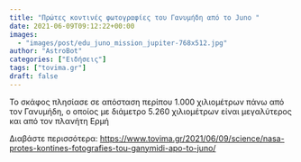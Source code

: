 ```yaml
---
title: "Πρώτες κοντινές φωτογραφίες του Γανυμήδη από το Juno "
date: 2021-06-09T09:12:22+00:00
images:
  - "images/post/edu_juno_mission_jupiter-768x512.jpg"
author: "AstroBot"
categories: ["Ειδήσεις"]
tags: ["tovima.gr"]
draft: false
---
```


Το σκάφος πλησίασε σε απόσταση περίπου 1.000 χιλιομέτρων πάνω από τον Γανυμήδη, ο οποίος με διάμετρο 5.260 χιλιομέτρων είναι μεγαλύτερος και από τον πλανήτη Ερμή

Διαβάστε περισσότερα: https://www.tovima.gr/2021/06/09/science/nasa-protes-kontines-fotografies-tou-ganymidi-apo-to-juno/
